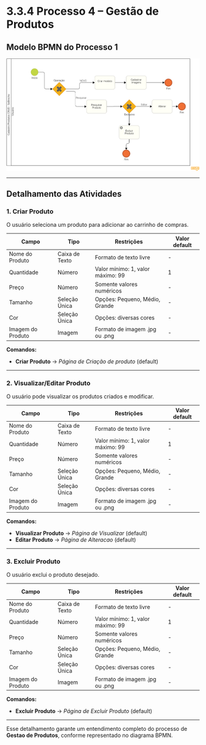 # 3.3.4 Processo 4 – Gestão de Produtos

## Modelo BPMN do Processo 1
<img src="images/DiagramaCadastroProdutoAtualizadoSoBrecho.png">

---

## Detalhamento das Atividades

### 1. Criar Produto
O usuário seleciona um produto para adicionar ao carrinho de compras.

| **Campo**          | **Tipo**         | **Restrições**                          | **Valor default** |
|--------------------|-----------------|------------------------------------------|------------------|
| Nome do Produto   | Caixa de Texto   | Formato de texto livre                   | -                |
| Quantidade        | Número           | Valor mínimo: 1, valor máximo: 99       | 1                |
| Preço             | Número           | Somente valores numéricos                | -                |
| Tamanho          | Seleção Única    | Opções: Pequeno, Médio, Grande         | -                |
| Cor              | Seleção Única    | Opções: diversas cores                  | -                |
| Imagem do Produto | Imagem           | Formato de imagem .jpg ou .png          | -                |


**Comandos:**  
- **Criar Produto** → *Página de Criação de produto* (default)  

---

### 2. Visualizar/Editar Produto
O usuário pode visualizar os produtos criados e modificar.

| **Campo**          | **Tipo**         | **Restrições**                          | **Valor default** |
|--------------------|-----------------|------------------------------------------|------------------|
| Nome do Produto   | Caixa de Texto   | Formato de texto livre                   | -                |
| Quantidade        | Número           | Valor mínimo: 1, valor máximo: 99       | 1                |
| Preço             | Número           | Somente valores numéricos                | -                |
| Tamanho          | Seleção Única    | Opções: Pequeno, Médio, Grande         | -                |
| Cor              | Seleção Única    | Opções: diversas cores                  | -                |
| Imagem do Produto | Imagem           | Formato de imagem .jpg ou .png          | -                |

**Comandos:**  
- **Visualizar Produto** → *Página de Visualizar* (default)  
- **Editar Produto** → *Página de Alteracao* (default)  
---

### 3. Excluir Produto
O usuário exclui o produto desejado.

| **Campo**          | **Tipo**         | **Restrições**                          | **Valor default** |
|--------------------|-----------------|------------------------------------------|------------------|
| Nome do Produto   | Caixa de Texto   | Formato de texto livre                   | -                |
| Quantidade        | Número           | Valor mínimo: 1, valor máximo: 99       | 1                |
| Preço             | Número           | Somente valores numéricos                | -                |
| Tamanho          | Seleção Única    | Opções: Pequeno, Médio, Grande         | -                |
| Cor              | Seleção Única    | Opções: diversas cores                  | -                |
| Imagem do Produto | Imagem           | Formato de imagem .jpg ou .png          | -                |

**Comandos:**  
- **Excluir Produto** → *Página de Excluir Produto* (default)  

---

Esse detalhamento garante um entendimento completo do processo de **Gestao de Produtos**, conforme representado no diagrama BPMN.
